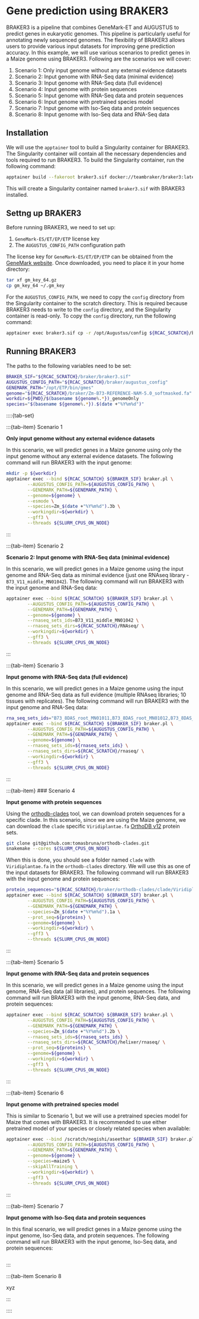 # Gene prediction using BRAKER3

BRAKER3 is a pipeline that combines GeneMark-ET and AUGUSTUS to predict genes in eukaryotic genomes. This pipeline is particularly useful for annotating newly sequenced genomes. The flexibility of BRAKER3 allows users to provide various input datasets for improving gene prediction accuracy. In this example, we will use various scenarios to predict genes in a Maize genome using BRAKER3. Following are the scenarios we will cover:

1. Scenario 1: Only input genome without any external evidence datasets
2. Scenario 2: Input genome with RNA-Seq data (minimal evidence)
3. Scenario 3: Input genome with RNA-Seq data (full evidence)
4. Scenario 4: Input genome with protein sequences
5. Scenario 5: Input genome with RNA-Seq data and protein sequences
6. Scenario 6: Input genome with pretrained species model
7. Scenario 7: Input genome with Iso-Seq data and protein sequences
8. Scenario 8: Input genome with Iso-Seq data and RNA-Seq data

## Installation

We will use the `apptainer` tool to build a Singularity container for BRAKER3. The Singularity container will contain all the necessary dependencies and tools required to run BRAKER3. To build the Singularity container, run the following command:

```bash
apptainer build --fakeroot braker3.sif docker://teambraker/braker3:latest
```

This will create a Singularity container named `braker3.sif` with BRAKER3 installed.

## Settng up BRAKER3

Before running BRAKER3, we need to set up:

1. `GeneMark-ES/ET/EP/ETP` license key
2. The `AUGUSTUS_CONFIG_PATH` configuration path

The license key for `GeneMark-ES/ET/EP/ETP` can be obtained from the [GeneMark website](http://exon.gatech.edu/GeneMark/license_download.cgi). Once downloaded, you need to place it in your home directory:

```bash
tar xf gm_key_64.gz
cp gm_key_64 ~/.gm_key
```

For the `AUGUSTUS_CONFIG_PATH`, we need to copy the `config` directory from the Singularity container to the scratch directory. This is required because BRAKER3 needs to write to the `config` directory, and the Singularity container is read-only. To copy the `config` directory, run the following command:

```bash
apptainer exec braker3.sif cp -r /opt/Augustus/config ${RCAC_SCRATCH}/braker/augustus_config
```


## Running BRAKER3

The paths to the following variables need to be set:

```bash
BRAKER_SIF="${RCAC_SCRATCH}/braker/braker3.sif"
AUGUSTUS_CONFIG_PATH="${RCAC_SCRATCH}/braker/augustus_config"
GENEMARK_PATH="/opt/ETP/bin/gmes"
genome="${RCAC_SCRATCH}/braker/Zm-B73-REFERENCE-NAM-5.0_softmasked.fa"
workdir=${PWD}/$(basename ${genome%.*})_genomeOnly
species="$(basename ${genome%.*}).$(date +"%Y%m%d")"
```

::::{tab-set}

:::{tab-item} Scenario 1

**Only input genome without any external evidence datasets**

In this scenario, we will predict genes in a Maize genome using only the input genome without any external evidence datasets. The following command will run BRAKER3 with the input genome:

```bash
mkdir -p ${workdir}
apptainer exec --bind ${RCAC_SCRATCH} ${BRAKER_SIF} braker.pl \
        --AUGUSTUS_CONFIG_PATH=${AUGUSTUS_CONFIG_PATH} \
        --GENEMARK_PATH=${GENEMARK_PATH} \
        --genome=${genome} \
        --esmode \
        --species=Zm_$(date +"%Y%m%d").3b \
        --workingdir=${workdir} \
        --gff3 \
        --threads ${SLURM_CPUS_ON_NODE}
```

:::

:::{tab-item} Scenario 2

**Scenario 2: Input genome with RNA-Seq data (minimal evidence)**

In this scenario, we will predict genes in a Maize genome using the input genome and RNA-Seq data as minimal evidence (just one RNAseq library - `B73_V11_middle_MN01042`). The following command will run BRAKER3 with the input genome and RNA-Seq data:

```bash
apptainer exec --bind ${RCAC_SCRATCH} ${BRAKER_SIF} braker.pl \
        --AUGUSTUS_CONFIG_PATH=${AUGUSTUS_CONFIG_PATH} \
        --GENEMARK_PATH=${GENEMARK_PATH} \
        --genome=${genome} \
        --rnaseq_sets_ids=B73_V11_middle_MN01042 \
        --rnaseq_sets_dirs=${RCAC_SCRATCH}/RNAseq/ \
        --workingdir=${workdir} \
        --gff3 \
        --threads ${SLURM_CPUS_ON_NODE}
```

:::

:::{tab-item} Scenario 3

**Input genome with RNA-Seq data (full evidence)**

In this scenario, we will predict genes in a Maize genome using the input genome and RNA-Seq data as full evidence (multiple RNAseq libraries; 10 tissues with replicates). The following command will run BRAKER3 with the input genome and RNA-Seq data:

```bash
rna_seq_sets_ids="B73_8DAS_root_MN01011,B73_8DAS_root_MN01012,B73_8DAS_shoot_MN01021,B73_8DAS_shoot_MN01022,B73_16DAP_embryo_MN01101,B73_16DAP_embryo_MN01102,B73_16DAP_endosperm_MN01091,B73_16DAP_endosperm_MN01092,,B73_R1_anther_MN01081,B73_R1_anther_MN01082,B73_R1_anther_MNA1081,B73_V11_base_MN01031,B73_V11_base_MN01032,B73_V11_middle_MN01041,B73_V11_middle_MN01042,B73_V11_middle_MN01043,B73_V11_tip_MN01051,B73_V11_tip_MN01052,B73_V18_ear_MN01071,B73_V18_ear_MN01072,B73_V18_tassel_MN01061,B73_V18_tassel_MN01062"
apptainer exec --bind ${RCAC_SCRATCH} ${BRAKER_SIF} braker.pl \
        --AUGUSTUS_CONFIG_PATH=${AUGUSTUS_CONFIG_PATH} \
        --GENEMARK_PATH=${GENEMARK_PATH} \
        --genome=${genome} \
        --rnaseq_sets_ids=${rnaseq_sets_ids} \
        --rnaseq_sets_dirs=${RCAC_SCRATCH}/rnaseq/ \
        --workingdir=${workdir} \
        --gff3 \
        --threads ${SLURM_CPUS_ON_NODE}
```

:::

:::{tab-item} ### Scenario 4

**Input genome with protein sequences**

Using the [orthodb-clades](https://github.com/tomasbruna/orthodb-clades) tool, we can download protein sequences for a specific clade. In this scenario, since we are using the Maize genome, we can download the `clade` specific `Viridiplantae.fa`  [OrthoDB v12](https://www.orthodb.org/) protein sets.

```bash
git clone git@github.com:tomasbruna/orthodb-clades.git
snakemake --cores ${SLURM_CPUS_ON_NODE} 
```

When this is done, you should see a folder named `clade` with `Viridiplantae.fa` in the `orthodb-clades` directory. We will use this as one of the input datasets for BRAKER3. The following command will run BRAKER3 with the input genome and protein sequences:

```bash
protein_sequences="${RCAC_SCRATCH}/braker/orthodb-clades/clade/Viridiplantae.fa"
apptainer exec --bind ${RCAC_SCRATCH} ${BRAKER_SIF} braker.pl \
        --AUGUSTUS_CONFIG_PATH=${AUGUSTUS_CONFIG_PATH} \
        --GENEMARK_PATH=${GENEMARK_PATH} \
        --species=Zm_$(date +"%Y%m%d").1a \
        --prot_seq=${proteins} \
        --genome=${genome} \
        --workingdir=${workdir} \
        --gff3 \
        --threads ${SLURM_CPUS_ON_NODE}
```

:::

:::{tab-item} Scenario 5

**Input genome with RNA-Seq data and protein sequences**

In this scenario, we will predict genes in a Maize genome using the input genome, RNA-Seq data (all libraries), and protein sequences. The following command will run BRAKER3 with the input genome, RNA-Seq data, and protein sequences:

```bash
apptainer exec --bind ${RCAC_SCRATCH} ${BRAKER_SIF} braker.pl \
        --AUGUSTUS_CONFIG_PATH=${AUGUSTUS_CONFIG_PATH} \
        --GENEMARK_PATH=${GENEMARK_PATH} \
        --species=Zm_$(date +"%Y%m%d").2b \
        --rnaseq_sets_ids=${rnaseq_sets_ids} \
        --rnaseq_sets_dirs=${RCAC_SCRATCH}/helixer/rnaseq/ \
        --prot_seq=${proteins} \
        --genome=${genome} \
        --workingdir=${workdir} \
        --gff3 \
        --threads ${SLURM_CPUS_ON_NODE}
```

:::

:::{tab-item} Scenario 6

**Input genome with pretrained species model**

This is similar to Scenario 1, but we will use a pretrained species model for Maize that comes with BRAKER3. It is recommended to use either pretrained model of your species or closely related species when available:

```bash
apptainer exec --bind /scratch/negishi/aseethar ${BRAKER_SIF} braker.pl \
        --AUGUSTUS_CONFIG_PATH=${AUGUSTUS_CONFIG_PATH} \
        --GENEMARK_PATH=${GENEMARK_PATH} \
        --genome=${genome} \
        --species=maize5 \
        --skipAllTraining \
        --workingdir=${workdir} \
        --gff3 \
        --threads ${SLURM_CPUS_ON_NODE}
```


:::

:::{tab-item} Scenario 7

**Input genome with Iso-Seq data and protein sequences**


In this final scenario, we will predict genes in a Maize genome using the input genome, Iso-Seq data, and protein sequences. The following command will run BRAKER3 with the input genome, Iso-Seq data, and protein sequences:

```bash
```

:::

:::{tab-item Scenario 8

xyz

:::

::::


